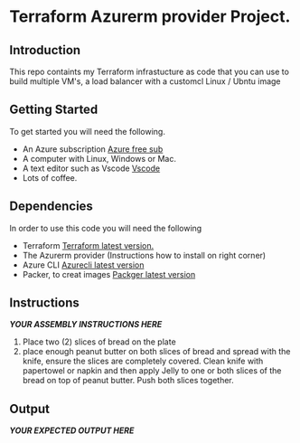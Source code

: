 # Terraform Azurerm provider Project.

## Introduction
This repo containts my Terraform infrastucture as code that you can use to build
multiple VM's, a load balancer with a customcl Linux / Ubntu image

## Getting Started
To get started you will need the following.

* An Azure subscription [Azure free sub](https://azure.microsoft.com/en-us/)
* A computer with Linux, Windows or Mac.
* A text editor such as Vscode [Vscode](https://code.visualstudio.com/download)
* Lots of coffee.

## Dependencies
In order to use this code you will need the following

* Terraform [Terraform latest version.](https://www.terraform.io)
* The Azurerm provider (Instructions how to install on right corner)
* Azure CLI [Azurecli latest version](https://docs.microsoft.com/en-us/cli/azure/install-azure-cli)
* Packer, to creat images [Packger latest version](https://www.packer.io)

## Instructions

***YOUR ASSEMBLY INSTRUCTIONS HERE***

1. Place two (2) slices of bread on the plate
2. place enough peanut butter on both slices of bread and spread with the knife, ensure the slices are completely covered. Clean knife with papertowel or napkin and then apply Jelly to one or both slices of the bread on top of peanut butter. Push both slices together.

## Output
***YOUR EXPECTED OUTPUT HERE***



